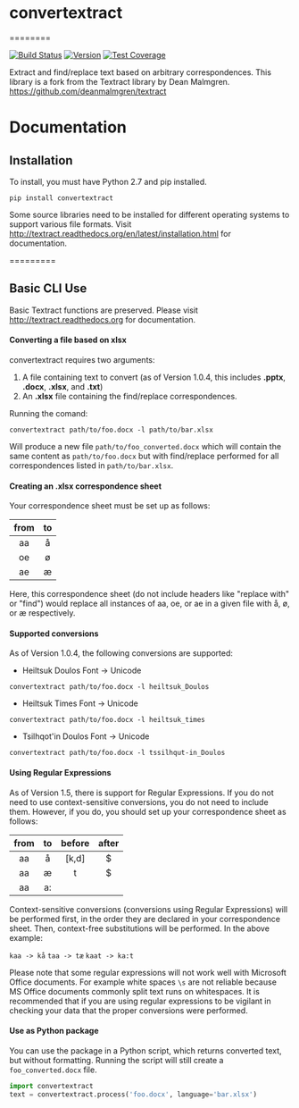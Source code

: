 # convertextract
========

[![Build Status](https://travis-ci.org/roedoejet/convertextract.svg?branch=master)](https://travis-ci.org/roedoejet/convertextract)
[![Version](https://img.shields.io/pypi/v/convertextract.svg)](https://warehouse.python.org/project/convertextract/)
[![Test Coverage](https://coveralls.io/repos/deanmalmgren/textract/badge.png)](https://coveralls.io/r/roedoejet/convertextract)


Extract and find/replace text based on arbitrary correspondences. This library is a fork from the Textract library by Dean Malmgren. https://github.com/deanmalmgren/textract

# Documentation

## Installation
To install, you must have Python 2.7 and pip installed.
```{r, engine='python', count_lines}
pip install convertextract
```
Some source libraries need to be installed for different operating systems to support various file formats. Visit <http://textract.readthedocs.org/en/latest/installation.html> for documentation.

=========

## Basic CLI Use

Basic Textract functions are preserved. Please visit <http://textract.readthedocs.org> for documentation.

#### Converting a file based on xlsx
convertextract requires two arguments:

1. A file containing text to convert (as of Version 1.0.4, this includes **.pptx**, **.docx**, **.xlsx**, and **.txt**)
2. An **.xlsx** file containing the find/replace correspondences.

Running the comand:
```{r, engine='python', count_lines}
convertextract path/to/foo.docx -l path/to/bar.xlsx
```
Will produce a new file `path/to/foo_converted.docx` which will contain the same content as `path/to/foo.docx` but with find/replace performed for all correspondences listed in `path/to/bar.xlsx`.

#### Creating an .xlsx correspondence sheet
Your correspondence sheet must be set up as follows:

|    from   |  to           |
|:-:|:-:|
| aa| å| 
| oe| ø|
| ae| æ|

Here, this correspondence sheet (do not include headers like "replace with" or "find") would replace all instances of aa, oe, or ae in a given file with å, ø, or æ respectively.

#### Supported conversions

As of Version 1.0.4, the following conversions are supported:

* Heiltsuk Doulos Font -> Unicode
```{r, engine='python', count_lines}
convertextract path/to/foo.docx -l heiltsuk_Doulos
```

* Heiltsuk Times Font -> Unicode
```{r, engine='python', count_lines}
convertextract path/to/foo.docx -l heiltsuk_times
```

* Tsilhqot'in Doulos Font -> Unicode
```{r, engine='python', count_lines}
convertextract path/to/foo.docx -l tssilhqut-in_Doulos
```

#### Using Regular Expressions

As of Version 1.5, there is support for Regular Expressions. If you do not need to use context-sensitive conversions, you do not need to include them. However, if you do, you should set up your correspondence sheet as follows:

|    from   |  to  |  before | after |
|:-:|:-:|:-:|:-:|
| aa| å|[k,d]|$| 
| aa| æ|t|$|
| aa| a:|||

Context-sensitive conversions (conversions using Regular Expressions) will be performed first, in the order they are declared in your correspondence sheet. Then, context-free substitutions will be performed. In the above example: 

`kaa -> kå`
`taa -> tæ`
`kaat -> ka:t`

Please note that some regular expressions will not work well with Microsoft Office documents. For example white spaces `\s` are not reliable because MS Office documents commonly split text runs on whitespaces. It is recommended that if you are using regular expressions to be vigilant in checking your data that the proper conversions were performed. 

#### Use as Python package
You can use the package in a Python script, which returns converted text, but without formatting. Running the script will still create a `foo_converted.docx` file.
```python
import convertextract
text = convertextract.process('foo.docx', language='bar.xlsx')
```
